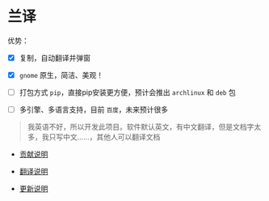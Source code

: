 # 兰译

优势：

- [x] 复制，自动翻译并弹窗
- [x] `gnome` 原生，简洁、美观！
- [ ] 打包方式 `pip`，直接pip安装更方便，预计会推出 `archlinux` 和 `deb` 包
- [ ] 多引擎、多语言支持，目前 `百度`，未来预计很多


> 我英语不好，所以开发此项目。软件默认英文，有中文翻译，但是文档字太多，我只写中文……，其他人可以翻译文档

- [贡献说明](doc/CONTRIBUTE.md)

- [翻译说明](doc/TRANSLATE.md)

- [更新说明](doc/CONTRIBUTE.md)

